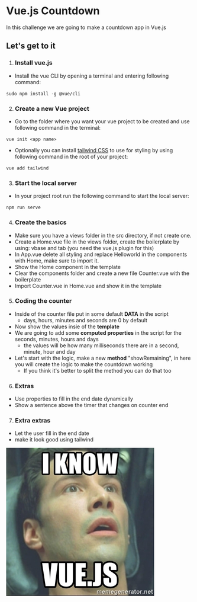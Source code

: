 # Vue.js Countdown

In this challenge we are going to make a countdown app in Vue.js

## Let's get to it

1. ### Install vue.js
- Install the vue CLI by opening a terminal and entering following command:
```text
sudo npm install -g @vue/cli
```
2. ### Create a new Vue project
- Go to the folder where you want your vue project to be created and use following command in the terminal:
```text
vue init <app name>
```

- Optionally you can install [tailwind CSS](https://tailwindcss.com/) to use for styling by using following command in the root of your project:
```text
vue add tailwind
```
3. ### Start the local server
- In your project root run the following command to start the local server:
```
npm run serve
```
4. ### Create the basics
- Make sure you have a views folder in the src directory, if not create one.
- Create a Home.vue file in the views folder, create the boilerplate by using: vbase and tab (you need the vue.js plugin for this)
- In App.vue delete all styling and replace Helloworld in the components with Home, make sure to import it.
- Show the Home component in the template
- Clear the components folder and create a new file Counter.vue with the boilerplate
- Import Counter.vue in Home.vue and show it in the template

5. ### Coding the counter
- Inside of the counter file put in some default **DATA** in the script
    - days, hours, minutes and seconds are 0 by default
- Now show the values insie of the **template**
- We are going to add some **computed properties** in the script for the seconds, minutes, hours and days
  - the values will be how many milliseconds there are in a second, minute, hour and day
- Let's start with the logic, make a new **method** "showRemaining", in here you will create the logic to make the countdown working
  - If you think it's better to split the method you can do that too
  
6. ### Extras
- Use properties to fill in the end date dynamically
- Show a sentence above the timer that changes on counter end

7. ### Extra extras
- Let the user fill in the end date
- make it look good using tailwind

![I know vue.js](images/vuejs.jpeg)
